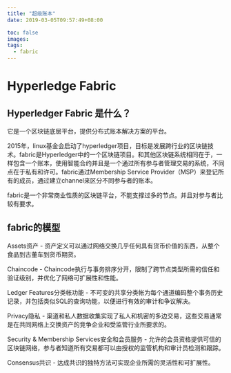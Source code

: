 ```yaml
---
title: "超级账本"
date: 2019-03-05T09:57:49+08:00

toc: false
images:
tags: 
  - fabric
---
```

# Hyperledge Fabric

    
## Hyperledger Fabric 是什么？

它是一个区块链底层平台，提供分布式账本解决方案的平台。

2015年，linux基金会启动了hyperledger项目，目标是发展跨行业的区块链技术。fabric是Hyperledger中的一个区块链项目。和其他区块链系统相同在于，一样包含一个账本，使用智能合约并且是一个通过所有参与者管理交易的系统，不同点在于私有和许可。fabric通过Membership Service Provider（MSP）来登记所有的成员，通过建立channel来区分不同参与者的账本。

fabric是一个非常商业性质的区块链平台，不能支撑过多的节点。并且对参与者比较有要求。


## fabric的模型

Assets资产 - 资产定义可以通过网络交换几乎任何具有货币价值的东西，从整个食品到古董车到货币期货。

Chaincode - Chaincode执行与事务排序分开，限制了跨节点类型所需的信任和验证级别，并优化了网络可扩展性和性能。

Ledger Features分类帐功能 - 不可变的共享分类帐为每个通道编码整个事务历史记录，并包括类似SQL的查询功能，以便进行有效的审计和争议解决。

Privacy隐私 - 渠道和私人数据收集实现了私人和机密的多边交易，这些交易通常是在共同网络上交换资产的竞争企业和受监管行业所要求的。

Security & Membership Services安全和会员服务 - 允许的会员资格提供可信的区块链网络，参与者知道所有交易都可以由授权的监管机构和审计员检测和跟踪。

Consensus共识 - 达成共识的独特方法可实现企业所需的灵活性和可扩展性。





